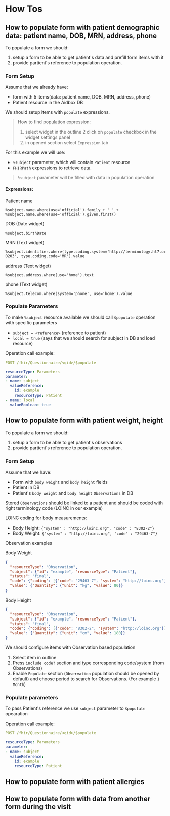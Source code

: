 # How Tos

## How to populate form with patient demographic data: patient name, DOB, MRN, address, phone

To populate a form we should: 

1. setup a form to be able to get patient's data and prefill form items with it
2. provide partient's reference to population operation. 

### Form Setup 

Assume that we already have:

- form with 5 items(data: patient name, DOB, MRN, address, phone)
- Patient resource in the Aidbox DB

We should setup items with `populate` expressions.

> How to find population expression:
> 1. select widget in the outline
> 2  click on `populate` checkbox in the widget settings panel
> 2. in opened section select `Expression` tab

For this example we will use:
- `%subject` parameter, which will contain `Patient` resource 
- `FHIRPath` expressions to retrieve data.

> `%subject` parameter will be filled with data in population operation


#### Expressions:

Patient name 

```fhirpath
%subject.name.where(use='official').family + ' ' + %subject.name.where(use='official').given.first()
```

DOB (Date widget)

```fhirpath
%subject.birthDate
```

MRN (Text widget)

```fhirpath
%subject.identifier.where(type.coding.system='http://terminology.hl7.org/CodeSystem/v2-0203', type.coding.code='MR').value
```

address (Text widget)

```fhirpath
%subject.address.where(use='home').text
```

phone (Text widget)

```fhirpath
%subject.telecom.where(system='phone', use='home').value
```

### Populate Parameters

To make `%subject` resource available we should call `$populate` operation with specific parameters

- `subject = <reference>` (reference to patient)
- `local = true` (says that we should search for subject in DB and load resource)

Operation call example:

```yaml
POST /fhir/Questionnaire/<qid>/$populate

resourceType: Parameters
parameter:
- name: subject
  valueReference:
    id: example
    resourceType: Patient
- name: local
  valueBoolean: true
```

## How to populate form with patient weight, height

To populate a form we should: 

1. setup a form to be able to get patient's observations
2. provide partient's reference to population operation. 

### Form Setup 

Assume that we have:
- Form with `body weight` and `body height` fields
- Patient in DB
- Patient's `body weight` and `body height` `Observations` in DB

Stored `Observations` should be linked to a patient and should be coded with right terminology code (LOINC in our example)

LOINC coding for body measurements:

- Body Height: `{"system" : "http://loinc.org", "code" : "8302-2"}`
- Body Weight: `{"system" : "http://loinc.org", "code" : "29463-7"}`


Observation examples

Body Weight

```json
{
  "resourceType": "Observation",
  "subject": {"id": "example", "resourceType": "Patient"},
  "status": "final",
  "code": {"coding": [{"code": "29463-7", "system": "http://loinc.org"}]},
  "value": {"Quantity": {"unit": "kg", "value": 80}}
}
```

Body Height

```json
{
  "resourceType": "Observation",
  "subject": {"id": "example", "resourceType": "Patient"},
  "status": "final",
  "code": {"coding": [{"code": "8302-2", "system": "http://loinc.org"}]},
  "value": {"Quantity": {"unit": "cm", "value": 180}}
}
```

We should configure items with Observation based population

1. Select item in outline
2. Press `include code?` section and type corresponding code/system (from Observations)
3. Enable `Populate` section (`Observation` population should be opened by default) and choose period to search for Observations. (For example `1 Month`)

### Populate parameters

To pass Patient's reference we use  `subject` parameter to `$populate` opearation

Operation call example:

```yaml
POST /fhir/Questionnaire/<qid>/$populate

resourceType: Parameters
parameter:
- name: subject
  valueReference:
    id: example
    resourceType: Patient
```

## How to populate form with patient allergies



## How to populate form with data from another form during the visit

